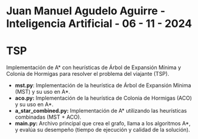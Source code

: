 # Juan Manuel Agudelo Aguirre - Inteligencia Artificial - 06 - 11 - 2024 
# TSP
Implementación de A* con heurísticas de Árbol de Expansión Mínima y Colonia de Hormigas para resolver el problema del viajante (TSP).

- **mst.py**: Implementación de la heurística de Árbol de Expansión Mínima (MST) y su uso en A*.
- **aco.py:** Implementación de la heurística de Colonia de Hormigas (ACO) y su uso en A*.
- **a_star_combined.py:** Implementación de A* utilizando las heurísticas combinadas (MST + ACO).
- **main.py:** Archivo principal que crea el grafo, llama a los algoritmos A*, y evalúa su desempeño (tiempo de ejecución y calidad de la solución).
